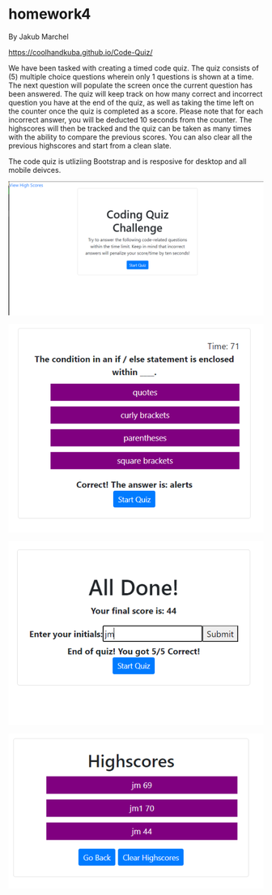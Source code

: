 # homework4

By Jakub Marchel 

https://coolhandkuba.github.io/Code-Quiz/

We have been tasked with creating a timed code quiz. The quiz consists of (5) multiple choice questions wherein only 1 questions is shown at a time. The next question will populate the screen once the current question has been answered. The quiz will keep track on how many correct and incorrect question you have at the end of the quiz, as well as taking the time left on the counter once the quiz is completed as a score. Please note that for each incorrect answer, you will be deducted 10 seconds from the counter. The highscores will then be tracked and the quiz can be taken as many times with the ability to compare the previous scores. You can also clear all the previous highscores and start from a clean slate. 

The code quiz is utliziing Bootstrap and is resposive for desktop and all mobile deivces. 

![Startpage screensshot](/Assets/Startpage.PNG)

![questionAnswer screenshot](Assets/questionAnswer.PNG)

![SubmitHighScore screenshot](/Assets/SubmitHighScores.PNG)

![StoresHighScores](/Assets/StoresHighScores.PNG)
